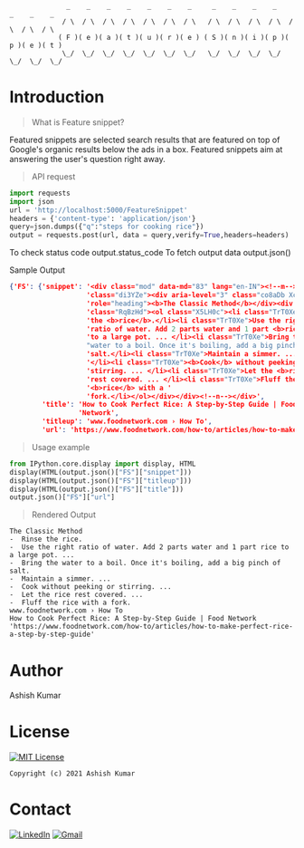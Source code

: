                   _    _    _    _    _    _    _     _    _    _    _    _    _    _
                 / \  / \  / \  / \  / \  / \  / \   / \  / \  / \  / \  / \  / \  / \
                ( F )( e )( a )( t )( u )( r )( e ) ( S )( n )( i )( p )( p )( e )( t )
                 \_/  \_/  \_/  \_/  \_/  \_/  \_/   \_/  \_/  \_/  \_/  \_/  \_/  \_/
# Introduction
> What is Feature snippet?

Featured snippets are selected search results that are featured on top of Google's organic results below the ads in a box. Featured snippets aim at answering the user's question right away.

> API request

```python
import requests
import json
url = 'http://localhost:5000/FeatureSnippet'
headers = {'content-type': 'application/json'}
query=json.dumps({"q":"steps for cooking rice"})
output = requests.post(url, data = query,verify=True,headers=headers)
```
To check status code
            output.status_code
To fetch output data
            output.json()

Sample Output
```json
{'FS': {'snippet': '<div class="mod" data-md="83" lang="en-IN"><!--m--><div '
                   'class="di3YZe"><div aria-level="3" class="co8aDb XcVN5d" '
                   'role="heading"><b>The Classic Method</b></div><div '
                   'class="RqBzHd"><ol class="X5LH0c"><li class="TrT0Xe">Rinse '
                   'the <b>rice</b>.</li><li class="TrT0Xe">Use the right '
                   'ratio of water. Add 2 parts water and 1 part <b>rice</b> '
                   'to a large pot. ... </li><li class="TrT0Xe">Bring the '
                   "water to a boil. Once it's boiling, add a big pinch of "
                   'salt.</li><li class="TrT0Xe">Maintain a simmer. ... '
                   '</li><li class="TrT0Xe"><b>Cook</b> without peeking or '
                   'stirring. ... </li><li class="TrT0Xe">Let the <b>rice</b> '
                   'rest covered. ... </li><li class="TrT0Xe">Fluff the '
                   '<b>rice</b> with a '
                   'fork.</li></ol></div></div><!--n--></div>',
        'title': 'How to Cook Perfect Rice: A Step-by-Step Guide | Food '
                 'Network',
        'titleup': 'www.foodnetwork.com › How To',
        'url': 'https://www.foodnetwork.com/how-to/articles/how-to-make-perfect-rice-a-step-by-step-guide'}}
```

> Usage example
```python
from IPython.core.display import display, HTML
display(HTML(output.json()["FS"]["snippet"]))
display(HTML(output.json()["FS"]["titleup"]))
display(HTML(output.json()["FS"]["title"]))
output.json()["FS"]["url"]
```
> Rendered Output
```
The Classic Method
-  Rinse the rice.
-  Use the right ratio of water. Add 2 parts water and 1 part rice to a large pot. ...
-  Bring the water to a boil. Once it's boiling, add a big pinch of salt.
-  Maintain a simmer. ...
-  Cook without peeking or stirring. ...
-  Let the rice rest covered. ...
-  Fluff the rice with a fork.
www.foodnetwork.com › How To
How to Cook Perfect Rice: A Step-by-Step Guide | Food Network
'https://www.foodnetwork.com/how-to/articles/how-to-make-perfect-rice-a-step-by-step-guide'
```

# Author
Ashish Kumar

# License
[![MIT License](https://img.shields.io/github/license/ashishcssom/How-to-set-up-python-on-Window-10.svg?style=flat-square&colorB=C62121)](https://github.com/ashishcssom/Feature-snippet/blob/main/LICENSE)
```
Copyright (c) 2021 Ashish Kumar
```

# Contact
[![LinkedIn](https://img.shields.io/badge/-Ashish%20Kumar-blue?style=social&logo=Linkedin&logoColor=blue&link=https://www.linkedin.com/in/ashishk766/)](https://www.linkedin.com/in/ashishk766/) 
[![Gmail](https://img.shields.io/badge/-Ashish%20Kumar-c14438?style=social&logo=Gmail&logoColor=red&link=mailto:ashish.krb7@gmail.com)](mailto:ashish.krb7@gmail.com) 

